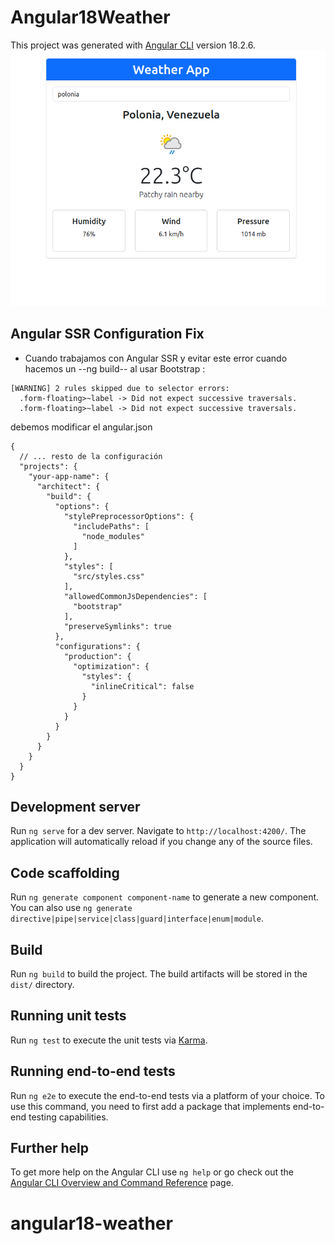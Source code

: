 # Angular18Weather

This project was generated with [Angular CLI](https://github.com/angular/angular-cli) version 18.2.6.
![images](weather.png)

## Angular SSR Configuration Fix
* Cuando trabajamos con Angular SSR y evitar este error cuando hacemos un  --ng build-- al usar Bootstrap :
```
[WARNING] 2 rules skipped due to selector errors:
  .form-floating>~label -> Did not expect successive traversals.
  .form-floating>~label -> Did not expect successive traversals.
```
debemos modificar el angular.json 
```
{
  // ... resto de la configuración
  "projects": {
    "your-app-name": {
      "architect": {
        "build": {
          "options": {
            "stylePreprocessorOptions": {
              "includePaths": [
                "node_modules"
              ]
            },
            "styles": [
              "src/styles.css"
            ],
            "allowedCommonJsDependencies": [
              "bootstrap"
            ],
            "preserveSymlinks": true
          },
          "configurations": {
            "production": {
              "optimization": {
                "styles": {
                  "inlineCritical": false
                }
              }
            }
          }
        }
      }
    }
  }
}
```
## Development server

Run `ng serve` for a dev server. Navigate to `http://localhost:4200/`. The application will automatically reload if you change any of the source files.

## Code scaffolding

Run `ng generate component component-name` to generate a new component. You can also use `ng generate directive|pipe|service|class|guard|interface|enum|module`.

## Build

Run `ng build` to build the project. The build artifacts will be stored in the `dist/` directory.

## Running unit tests

Run `ng test` to execute the unit tests via [Karma](https://karma-runner.github.io).

## Running end-to-end tests

Run `ng e2e` to execute the end-to-end tests via a platform of your choice. To use this command, you need to first add a package that implements end-to-end testing capabilities.

## Further help

To get more help on the Angular CLI use `ng help` or go check out the [Angular CLI Overview and Command Reference](https://angular.dev/tools/cli) page.
# angular18-weather
